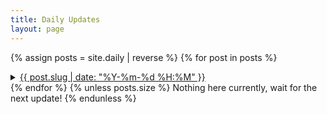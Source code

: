 ```yaml
---
title: Daily Updates
layout: page
---
```


{% assign posts = site.daily | reverse %}
{% for post in posts %}
<details>
  <summary>
    <a href="{{ post.url | relative_url }}">{{ post.slug | date: "%Y-%m-%d %H:%M" }}</a>
  </summary>
  <a href="{{ post.url | relative_url }}">{{ post.excerpt }}</a>
</details>
{% endfor %}
{% unless posts.size %}
Nothing here currently, wait for the next update!
{% endunless %}
